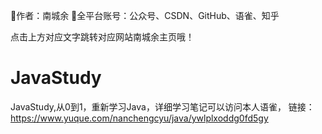 💫作者：南城余
🌟全平台账号：公众号、CSDN、GitHub、语雀、知乎

点击上方对应文字跳转对应网站南城余主页哦！

# JavaStudy
JavaStudy,从0到1，重新学习Java，详细学习笔记可以访问本人语雀，
链接：https://www.yuque.com/nanchengcyu/java/ywlplxoddg0fd5gy
